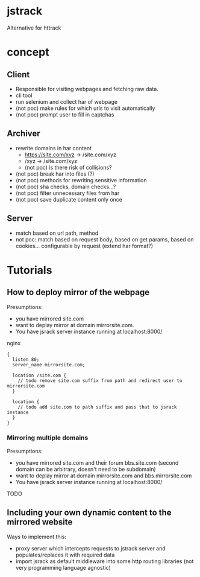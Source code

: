 # jstrack
Alternative for httrack

# concept #
## Client ##
- Responsible for visiting webpages and fetching raw data.
- cli tool
- run selenium and collect har of webpage
- (not poc) make rules for which urls to visit automatically
- (not poc) prompt user to fill in captchas

## Archiver ##
- rewrite domains in har content 
   - https://site.com/xyz -> /site.com/xyz
   - /xyz -> /site.com/xyz
   - (not poc) is there risk of collisions?
- (not poc) break har into files (?)
- (not poc) methods for rewriting sensitive information
- (not poc) sha checks, domain checks...?
- (not poc) filter unnecessary files from har
- (not poc) save duplicate content only once

## Server ##
- match based on url path, method
- not poc: match based on request body, based on get params, based on cookies... configurable by request (extend har format?)

# Tutorials #
## How to deploy mirror of the webpage ##
Presumptions:
- you have mirrored site.com
- want to deplay mirror at domain mirrorsite.com. 
- You have jsrack server instance running at localhost:8000/

nginx
```
{
  listen 80;
  server_name mirrorsite.com;
  
  location /site.com {
    // todo remove site.com suffix from path and redirect user to mirrorsite.com
  }
  
  location {
    // todo add site.com to path suffix and pass that to jsrack instance
  }
}
```

### Mirroring multiple domains ###
Presumptions:
- you have mirrored site.com and their forum bbs.site.com (second domain can be arbitrary, doesn't need to be subdomain)
- want to deplay mirror at domain mirrorsite.com and bbs.mirrorsite.com
- You have jsrack server instance running at localhost:8000/

TODO

## Including your own dynamic content to the mirrored website ##
Ways to implement this:
- proxy server which intercepts requests to jstrack server and populates/replaces it with required data
- import jsrack as default middleware into some http routing libraries (not very programming language agnostic)


